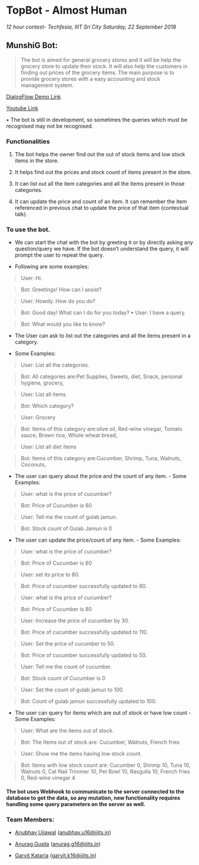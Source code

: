 # TopBot - Almost Human
  _12 hour contest- Techfesia, IIIT Sri City
  Saturday, 22 September 2018_
  
## MunshiG Bot:

> The bot is aimed for general grocery stores and it will be help the grocery store to update their stock. It will also help the customers in finding out prices of the grocery items. The main purpose is to provide grocery stores with a easy accounting and stock management system.

 [DialogFlow Demo Link](https://bot.dialogflow.com/078b9e27-8090-4cd2-8bb0-1daed2b7b53d)
 
 [Youtube Link](https://youtu.be/ldi-MGSh-Rs)

• The bot is still in development, so sometimes the queries which must be recognised may not be recognised.

### Functionalities

1. The bot helps the owner find out the out of stock items and low stock items in the store.

2. It helps find out the prices and stock count of items present in the store.

3. It can list out all the item categories and all the items present in those categories.

4. It can update the price and count of an item. It can remember the item referenced in previous chat to update the price of that item (contextual talk).

### To use the bot.

* We can start the chat with the bot by greeting it or by directly asking any question/query we have. If the bot doesn’t understand the query, it will prompt the user to repeat the query.

- Following are some examples:

> User: Hi.

> Bot: Greetings! How can I assist?

> User: Howdy. How do you do?

> Bot: Good day! What can I do for you today? • User: I have a query.

> Bot: What would you like to know?

* The User can ask to list out the categories and all the items present in a category.

- Some Examples:

> User: List all the categories.

> Bot: All categories are:Pet Supplies, Sweets, diet, Snack, personal hygiene, grocery,

> User: List all items

> Bot: Which category?

> User: Grocery

> Bot: Items of this category are:olive oil, Red-wine vinegar, Tomato sauce, Brown rice, Whole wheat bread,

> User: List all diet items

> Bot: Items of this category are:Cucumber, Shrimp, Tuna, Walnuts, Coconuts,

* The user can query about the price and the count of any item. - Some Examples:

> User: what is the price of cucumber?

> Bot: Price of Cucumber is 60

> User: Tell me the count of gulab jamun.

> Bot: Stock count of Gulab Jamun is 0

* The user can update the price/count of any item. - Some Examples:

> User: what is the price of cucumber?

> Bot: Price of Cucumber is 60

> User: set its price to 80.

> Bot: Price of cucumber successfully updated to 80. 

> User: what is the price of cucumber?

> Bot: Price of Cucumber is 80

> User: Increase the price of cucumber by 30.

> Bot: Price of cucumber successfully updated to 110.

> User: Set the price of cucumber to 50.

> Bot: Price of cucumber successfully updated to 50.

> User: Tell me the count of cucumber.

> Bot: Stock count of Cucumber is 0

> User: Set the count of gulab jamun to 100.

> Bot: Count of gulab jamun successfully updated to 100.

* The user can query for items which are out of stock or have low count - Some Examples:

> User: What are the items out of stock.

> Bot: The Items out of stock are: Cucumber, Walnuts, French fries

> User: Show me the items having low stock count.

> Bot: Items with low stock count are: Cucumber 0, Shrimp 10, Tuna 10, Walnuts 0, Cat Nail Trimmer 10, Pet Bowl 10, Rasgulla 10, French fries 0, Red-wine vinegar 4

#### The bot uses Webhook to communicate to the server connected to the database to get the data, so any mutation, new functionality requires handling some query parameters on the server as well.

### Team Members:

* [Anubhav Ujjawal](https://github.com/AnubhavUjjawal) (anubhav.u16@iiits.in) 

* [Anurag Gupta](https://github.com/anuragiiits) (anurag.g16@iiits.in)

* [Garvit Kataria](https://github.com/garvitkataria) (garvit.k16@iiits.in)
